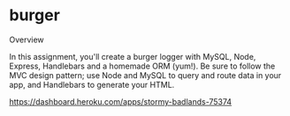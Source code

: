 # burger

 Overview  
  
  
  
  In this assignment, you'll create a burger logger with MySQL, Node, Express, Handlebars and a homemade ORM (yum!). Be sure to follow the MVC design pattern; use Node and MySQL to query and route data in your app, and Handlebars to generate your HTML. 

https://dashboard.heroku.com/apps/stormy-badlands-75374
